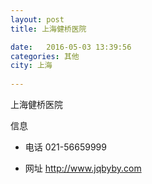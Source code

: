 ```yaml
--- 
layout: post 
title: 上海健桥医院

date:   2016-05-03 13:39:56 
categories: 其他  
city: 上海
  
--- 
```

   
上海健桥医院

信息
 - 电话 021-56659999

 - 网址 http://www.jqbyby.com


